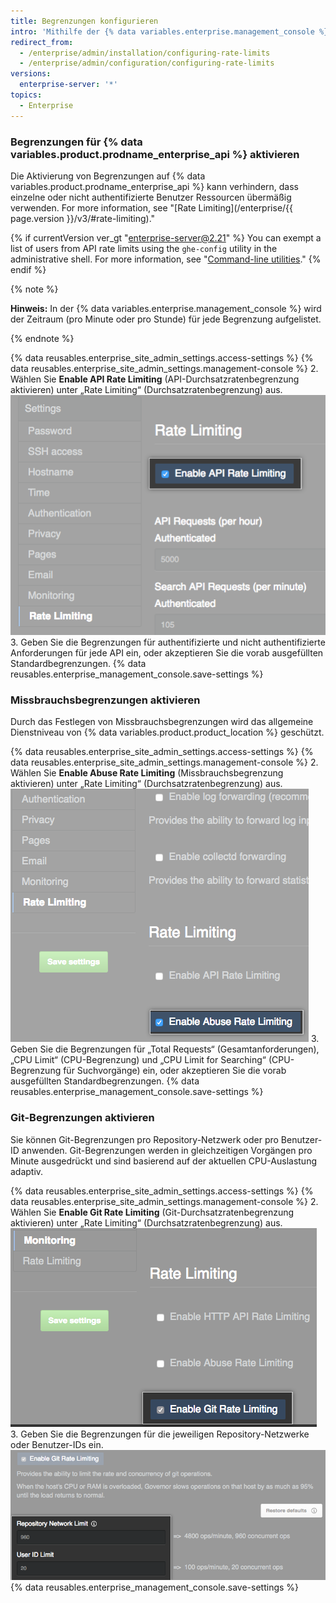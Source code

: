 ```yaml
---
title: Begrenzungen konfigurieren
intro: 'Mithilfe der {% data variables.enterprise.management_console %} können Sie Begrenzungen für {% data variables.product.prodname_ghe_server %} festlegen.'
redirect_from:
  - /enterprise/admin/installation/configuring-rate-limits
  - /enterprise/admin/configuration/configuring-rate-limits
versions:
  enterprise-server: '*'
topics:
  - Enterprise
---
```


### Begrenzungen für {% data variables.product.prodname_enterprise_api %} aktivieren

Die Aktivierung von Begrenzungen auf {% data variables.product.prodname_enterprise_api %} kann verhindern, dass einzelne oder nicht authentifizierte Benutzer Ressourcen übermäßig verwenden. For more information, see "[Rate Limiting](/enterprise/{{ page.version }}/v3/#rate-limiting)."

{% if currentVersion ver_gt "enterprise-server@2.21" %}
You can exempt a list of users from API rate limits using the `ghe-config` utility in the administrative shell. For more information, see "[Command-line utilities](/enterprise/admin/configuration/command-line-utilities#ghe-config)."
{% endif %}

{% note %}

**Hinweis:** In der {% data variables.enterprise.management_console %} wird der Zeitraum (pro Minute oder pro Stunde) für jede Begrenzung aufgelistet.

{% endnote %}

{% data reusables.enterprise_site_admin_settings.access-settings %}
{% data reusables.enterprise_site_admin_settings.management-console %}
2. Wählen Sie **Enable API Rate Limiting** (API-Durchsatzratenbegrenzung aktivieren) unter „Rate Limiting“ (Durchsatzratenbegrenzung) aus. ![Kontrollkästchen zum Aktivieren der API-Durchsatzratenbegrenzung](/assets/images/enterprise/management-console/api-rate-limits-checkbox.png)
3. Geben Sie die Begrenzungen für authentifizierte und nicht authentifizierte Anforderungen für jede API ein, oder akzeptieren Sie die vorab ausgefüllten Standardbegrenzungen.
{% data reusables.enterprise_management_console.save-settings %}

### Missbrauchsbegrenzungen aktivieren

Durch das Festlegen von Missbrauchsbegrenzungen wird das allgemeine Dienstniveau von {% data variables.product.product_location %} geschützt.

{% data reusables.enterprise_site_admin_settings.access-settings %}
{% data reusables.enterprise_site_admin_settings.management-console %}
2. Wählen Sie **Enable Abuse Rate Limiting** (Missbrauchsbegrenzung aktivieren) unter „Rate Limiting“ (Durchsatzratenbegrenzung) aus. ![Kontrollkästchen zum Aktivieren der Missbrauchsbegrenzung](/assets/images/enterprise/management-console/abuse-rate-limits-checkbox.png)
3. Geben Sie die Begrenzungen für „Total Requests“ (Gesamtanforderungen), „CPU Limit“ (CPU-Begrenzung) und „CPU Limit for Searching“ (CPU-Begrenzung für Suchvorgänge) ein, oder akzeptieren Sie die vorab ausgefüllten Standardbegrenzungen.
{% data reusables.enterprise_management_console.save-settings %}

### Git-Begrenzungen aktivieren

Sie können Git-Begrenzungen pro Repository-Netzwerk oder pro Benutzer-ID anwenden. Git-Begrenzungen werden in gleichzeitigen Vorgängen pro Minute ausgedrückt und sind basierend auf der aktuellen CPU-Auslastung adaptiv.

{% data reusables.enterprise_site_admin_settings.access-settings %}
{% data reusables.enterprise_site_admin_settings.management-console %}
2. Wählen Sie **Enable Git Rate Limiting** (Git-Durchsatzratenbegrenzung aktivieren) unter „Rate Limiting“ (Durchsatzratenbegrenzung) aus. ![Kontrollkästchen zum Aktivieren der Git-Durchsatzratenbegrenzung](/assets/images/enterprise/management-console/git-rate-limits-checkbox.png)
3. Geben Sie die Begrenzungen für die jeweiligen Repository-Netzwerke oder Benutzer-IDs ein. ![Felder für Repository-Netzwerk- und Benutzer-ID-Begrenzungen](/assets/images/enterprise/management-console/example-git-rate-limits.png)
{% data reusables.enterprise_management_console.save-settings %}
